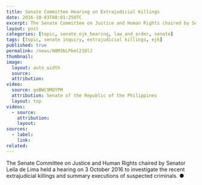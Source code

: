 ```yaml
---
title: Senate Committee Hearing on Extrajudicial Killings
date: 2016-10-03T08:01:25UTC
excerpt: The Senate Committee on Justice and Human Rights chaired by Senator Leila de Lima held a hearing on 3 October 2016 to investigate the recent extrajudicial killings and summary executions of suspected criminals.
layout: post
categories: [topic, senate_ejk_hearing, law_and_order, senate]
tags: [topic, senate inquiry, extrajudicial killings, ejk]
published: true
permalink: /news/N8M3bLPkml21DlJ
thumbnail:
image:
  layout: auto_width
  source: 
  attribution: 
video:
  source: geBWC9MQYPM
  attribution: Senate of the Republic of the Philippines
  layout: top
videos:
  - source: 
    attribution: 
    layout: 
sources:
  - label:
    link:
related:
---
```


The Senate Committee on Justice and Human Rights chaired by Senator Leila de Lima held a hearing on 3 October 2016 to investigate the recent extrajudicial killings and summary executions of suspected criminals.
&#x25cf;
